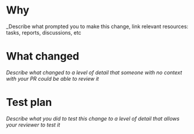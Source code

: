 Why
===

_Describe what prompted you to make this change, link relevant resources: tasks, reports, discussions, etc

What changed
============

_Describe what changed to a level of detail that someone with no context with your PR could be able to review it_

Test plan
=========

_Describe what you did to test this change to a level of detail that allows your reviewer to test it_

